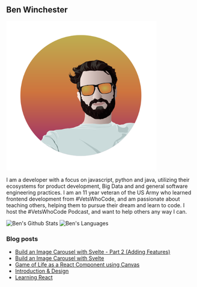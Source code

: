 

## Ben Winchester

<img src="https://github.com/bmw2621/portfolio/blob/master/src/images/me2.svg" width="400px" alt="me" >

I am a developer with a focus on javascript, python and java, utilizing their ecosystems for product development, Big Data and and general software engineering practices. I am an 11 year veteran of the US Army who learned frontend development from #VetsWhoCode, and am passionate about teaching others, helping them to pursue their dream and learn to code. I host the #VetsWhoCode Podcast, and want to help others any way I can.

![Ben's Github Stats](https://github-readme-stats.vercel.app/api/?username=bmw2621&theme=radical&show_icons=true)
![Ben's Languages](https://github-readme-stats.vercel.app/api/top-langs/?username=bmw2621&theme=radical&show_icons=true)

### Blog posts
<!-- BLOG-POST-LIST:START -->
- [Build an Image Carousel with Svelte - Part 2 (Adding Features)](https://dev.to/bmw2621/build-an-image-carousel-with-svelte-part-2-adding-features-55i9)
- [Build an Image Carousel with Svelte](https://dev.to/bmw2621/build-an-image-carousel-with-svelte-4kf8)
- [Game of Life as a React Component using Canvas](https://dev.to/vetswhocode/game-of-life-as-a-react-component-using-canvas-275g)
- [Introduction & Design](https://dev.to/bmw2621/introduction-design-e12)
- [Learning React](https://dev.to/bmw2621/learning-react-g16)
<!-- BLOG-POST-LIST:END -->
